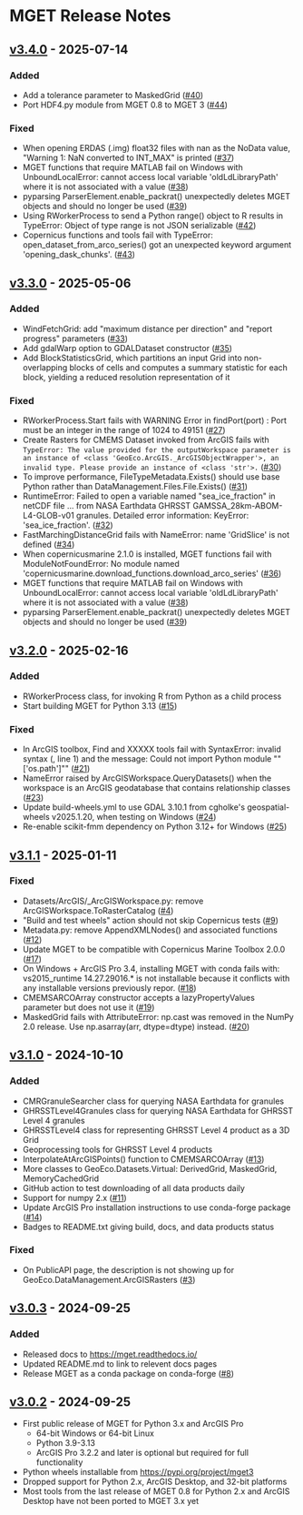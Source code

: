 # MGET Release Notes

## [v3.4.0](https://github.com/jjrob/MGET/releases/tag/v3.4.0) - 2025-07-14

### Added
- Add a tolerance parameter to MaskedGrid ([#40](https://github.com/jjrob/MGET/issues/40))
- Port HDF4.py module from MGET 0.8 to MGET 3 ([#44](https://github.com/jjrob/MGET/issues/44))

### Fixed
- When opening ERDAS (.img) float32 files with nan as the NoData value, "Warning 1: NaN converted to INT_MAX" is printed ([#37](https://github.com/jjrob/MGET/issues/37))
- MGET functions that require MATLAB fail on Windows with UnboundLocalError: cannot access local variable 'oldLdLibraryPath' where it is not associated with a value ([#38](https://github.com/jjrob/MGET/issues/38))
- pyparsing ParserElement.enable_packrat() unexpectedly deletes MGET objects and should no longer be used ([#39](https://github.com/jjrob/MGET/issues/39))
- Using RWorkerProcess to send a Python range() object to R results in TypeError: Object of type range is not JSON serializable ([#42](https://github.com/jjrob/MGET/issues/42))
- Copernicus functions and tools fail with TypeError: open_dataset_from_arco_series() got an unexpected keyword argument 'opening_dask_chunks'. ([#43](https://github.com/jjrob/MGET/issues/43))

## [v3.3.0](https://github.com/jjrob/MGET/releases/tag/v3.3.0) - 2025-05-06

### Added
- WindFetchGrid: add "maximum distance per direction" and "report progress" parameters ([#33](https://github.com/jjrob/MGET/issues/33))
- Add gdalWarp option to GDALDataset constructor ([#35](https://github.com/jjrob/MGET/issues/35))
- Add BlockStatisticsGrid, which partitions an input Grid into non-overlapping blocks of cells and computes a summary statistic for each block, yielding a reduced resolution representation of it

### Fixed
- RWorkerProcess.Start fails with WARNING Error in findPort(port) : Port must be an integer in the range of 1024 to 49151 ([#27](https://github.com/jjrob/MGET/issues/27))
- Create Rasters for CMEMS Dataset invoked from ArcGIS fails with `TypeError: The value provided for the outputWorkspace parameter is an instance of <class 'GeoEco.ArcGIS._ArcGISObjectWrapper'>, an invalid type. Please provide an instance of <class 'str'>.` ([#30](https://github.com/jjrob/MGET/issues/30))
- To improve performance, FileTypeMetadata.Exists() should use base Python rather than DataManagement.Files.File.Exists() ([#31](https://github.com/jjrob/MGET/issues/31))
- RuntimeError: Failed to open a variable named "sea_ice_fraction" in netCDF file ... from NASA Earthdata GHRSST GAMSSA_28km-ABOM-L4-GLOB-v01 granules. Detailed error information: KeyError: 'sea_ice_fraction'. ([#32](https://github.com/jjrob/MGET/issues/32))
- FastMarchingDistanceGrid fails with NameError: name 'GridSlice' is not defined ([#34](https://github.com/jjrob/MGET/issues/34))
- When copernicusmarine 2.1.0 is installed, MGET functions fail with ModuleNotFoundError: No module named 'copernicusmarine.download_functions.download_arco_series' ([#36](https://github.com/jjrob/MGET/issues/36))
- MGET functions that require MATLAB fail on Windows with UnboundLocalError: cannot access local variable 'oldLdLibraryPath' where it is not associated with a value ([#38](https://github.com/jjrob/MGET/issues/38))
- pyparsing ParserElement.enable_packrat() unexpectedly deletes MGET objects and should no longer be used ([#39](https://github.com/jjrob/MGET/issues/39))

## [v3.2.0](https://github.com/jjrob/MGET/releases/tag/v3.2.0) - 2025-02-16

### Added
- RWorkerProcess class, for invoking R from Python as a child process
- Start building MGET for Python 3.13 ([#15](https://github.com/jjrob/MGET/issues/15))

### Fixed
- In ArcGIS toolbox, Find and XXXXX tools fail with SyntaxError: invalid syntax (<string>, line 1) and the message: Could not import Python module ""['os.path']"" ([#21](https://github.com/jjrob/MGET/issues/21))
- NameError raised by ArcGISWorkspace.QueryDatasets() when the workspace is an ArcGIS geodatabase that contains relationship classes ([#23](https://github.com/jjrob/MGET/issues/23))
- Update build-wheels.yml to use GDAL 3.10.1 from cgholke's geospatial-wheels v2025.1.20, when testing on Windows ([#24](https://github.com/jjrob/MGET/issues/24))
- Re-enable scikit-fmm dependency on Python 3.12+ for Windows ([#25](https://github.com/jjrob/MGET/issues/25))

## [v3.1.1](https://github.com/jjrob/MGET/releases/tag/v3.1.1) - 2025-01-11

### Fixed
- Datasets/ArcGIS/_ArcGISWorkspace.py: remove ArcGISWorkspace.ToRasterCatalog ([#4](https://github.com/jjrob/MGET/issues/4))
- "Build and test wheels" action should not skip Copernicus tests ([#9](https://github.com/jjrob/MGET/issues/9))
- Metadata.py: remove AppendXMLNodes() and associated functions ([#12](https://github.com/jjrob/MGET/issues/12))
- Update MGET to be compatible with Copernicus Marine Toolbox 2.0.0 ([#17](https://github.com/jjrob/MGET/issues/17))
- On Windows + ArcGIS Pro 3.4, installing MGET with conda fails with: vs2015_runtime 14.27.29016.* is not installable because it conflicts with any installable versions previously repor.  ([#18](https://github.com/jjrob/MGET/issues/18))
- CMEMSARCOArray constructor accepts a lazyPropertyValues parameter but does not use it ([#19](https://github.com/jjrob/MGET/issues/19))
- MaskedGrid fails with AttributeError: np.cast was removed in the NumPy 2.0 release. Use np.asarray(arr, dtype=dtype) instead. ([#20](https://github.com/jjrob/MGET/issues/20))

## [v3.1.0](https://github.com/jjrob/MGET/releases/tag/v3.1.0) - 2024-10-10

### Added
- CMRGranuleSearcher class for querying NASA Earthdata for granules
- GHRSSTLevel4Granules class for querying NASA Earthdata for GHRSST Level 4 granules
- GHRSSTLevel4 class for representing GHRSST Level 4 product as a 3D Grid
- Geoprocessing tools for GHRSST Level 4 products
- InterpolateAtArcGISPoints() function to CMEMSARCOArray ([#13](https://github.com/jjrob/MGET/issues/13))
- More classes to GeoEco.Datasets.Virtual: DerivedGrid, MaskedGrid, MemoryCachedGrid
- GitHub action to test downloading of all data products daily
- Support for numpy 2.x ([#11](https://github.com/jjrob/MGET/issues/11))
- Update ArcGIS Pro installation instructions to use conda-forge package ([#14](https://github.com/jjrob/MGET/issues/14))
- Badges to README.txt giving build, docs, and data products status

### Fixed
- On PublicAPI page, the description is not showing up for GeoEco.DataManagement.ArcGISRasters ([#3](https://github.com/jjrob/MGET/issues/3))

## [v3.0.3](https://github.com/jjrob/MGET/releases/tag/v3.0.3) - 2024-09-25

### Added
- Released docs to https://mget.readthedocs.io/
- Updated README.md to link to relevent docs pages
- Release MGET as a conda package on conda-forge ([#8](https://github.com/jjrob/MGET/issues/8))

## [v3.0.2](https://github.com/jjrob/MGET/releases/tag/v3.0.2) - 2024-09-25

- First public release of MGET for Python 3.x and ArcGIS Pro
  - 64-bit Windows or 64-bit Linux
  - Python 3.9-3.13 
  - ArcGIS Pro 3.2.2 and later is optional but required for full functionality
- Python wheels installable from https://pypi.org/project/mget3
- Dropped support for Python 2.x, ArcGIS Desktop, and 32-bit platforms
- Most tools from the last release of MGET 0.8 for Python 2.x and ArcGIS Desktop have not been ported to MGET 3.x yet
